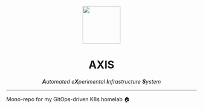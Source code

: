  <p align="center">
  <picture>
    <source media="(prefers-color-scheme: dark)" srcset="https://scottmckendry.tech/img/logo/icon2transparent.png">
    <img src="https://scottmckendry.tech/img/logo/icon1transparent.png" height="100">
  </picture>
  <h1 align="center">AXIS</h1>
  <p align="center">
    <i><b>A</b>utomated e<b>X</b>perimental <b>I</b>nfrastructure <b>S</b>ystem</i>
  </p>
</p>

---

Mono-repo for my GitOps-driven K8s homelab 🏠
